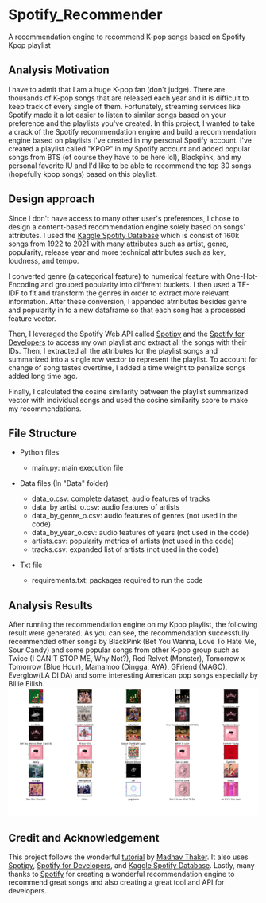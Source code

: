 # Spotify_Recommender
A recommendation engine to recommend K-pop songs based on Spotify Kpop playlist

 ## Analysis Motivation
I have to admit that I am a huge K-pop fan (don't judge). There are thousands of K-pop songs that are released each year and it is difficult to keep track of every single of them. 
Fortunately, streaming services like Spotify made it a lot easier to listen to similar songs based on your preference and the playlists you've created. In this project, I wanted 
to take a crack of the Spotify recommendation engine and build a recommendation engine based on playlists I've created in my personal Spotify account. I've created a playlist
called "KPOP" in my Spotify account and added popular songs from BTS (of course they have to be here lol), Blackpink, and my personal favorite IU and I'd like to be able to
recommend the top 30 songs (hopefully kpop songs) based on this playlist. 

## Design approach
Since I don't have access to many other user's preferences, I chose to design a content-based recommendation engine solely based on songs' attributes. I used the [Kaggle Spotify Database](https://www.kaggle.com/yamaerenay/spotify-dataset-19212020-160k-tracks)
which is consist of 160k songs from 1922 to 2021 with many attributes such as artist, genre, popularity, release year and more technical attributes such as key, loudness, and tempo. 

I converted genre (a categorical feature) to numerical feature with One-Hot-Encoding and grouped popularity into different buckets. I then used a TF-IDF to fit and transform the genres
in order to extract more relevant information. After these conversion, I appended atrributes besides genre and popularity in to a new dataframe so that each song has a processed feature
vector.

Then, I leveraged the Spotify Web API called [Spotipy](https://spotipy.readthedocs.io/en/2.16.1/) and the [Spotify for Developers](https://developer.spotify.com/) to access my own playlist
and extract all the songs with their IDs. Then, I extracted all the attributes for the playlist songs and summarized into a single row vector to represent the playlist. To account
for change of song tastes overtime, I added a time weight to penalize songs added long time ago.

Finally, I calculated the cosine similarity between the playlist summarized vector with individual songs and used the cosine similarity score to make my recommendations. 

## File Structure
- Python files
  - main.py: main execution file

- Data files (In "Data" folder)
  - data_o.csv: complete dataset, audio features of tracks
  - data_by_artist_o.csv: audio features of artists
  - data_by_genre_o.csv: audio features of genres (not used in the code)
  - data_by_year_o.csv: audio features of years (not used in the code)
  - artists.csv: popularity metrics of artists (not used in the code)
  - tracks.csv: expanded list of artists (not used in the code)

- Txt file
  - requirements.txt: packages required to run the code

## Analysis Results
After running the recommendation engine on my Kpop playlist, the following result were generated. As you can see, the recommendation successfully recommended other songs by BlackPink
(Bet You Wanna, Love To Hate Me, Sour Candy) and some popular songs from other K-pop group such as Twice (I CAN'T STOP ME, Why Not?), Red Relvet (Monster), Tomorrow x Tomorrow (Blue Hour),
Mamamoo (Dingga, AYA), GFriend (MAGO), Everglow(LA DI DA) and some interesting American pop songs especially by Billie Eilish.
![Image of result](https://github.com/EngineeringIV/Spotify_Recommender/blob/main/Figure_1.png)


## Credit and Acknowledgement
This project follows the wonderful [tutorial](https://www.youtube.com/watch?v=tooddaC14q4) by [Madhav Thaker](https://www.youtube.com/channel/UC0-S_HnWTDFaXgTbYSL46Ug). 
It also uses [Spotipy](https://spotipy.readthedocs.io/en/2.16.1/), [Spotify for Developers](https://developer.spotify.com/), and [Kaggle Spotify Database](https://www.kaggle.com/yamaerenay/spotify-dataset-19212020-160k-tracks). Lastly, many thanks to [Spotify](https://www.spotify.com/us/home/) for creating a wonderful recommendation engine to recommend great songs and also creating a great tool and API for developers. 

